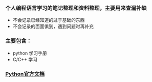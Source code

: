 ﻿### 个人编程语言学习的笔记整理和资料整理，主要用来查漏补缺
- 不会记录已经知道的过于基础的东西
- 不会记录的面面俱到，遇到问题时再补充

### 主要包含： 
- python 学习手册
- C/C++ 学习

### [Python官方文档](https://docs.python.org/zh-cn/3/library/index.html)

